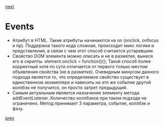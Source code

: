 <a href="08.md">next</a>

<h1>Events</h1>

<ul>
<li>
Атрибут в HTML. Такие атрибуты начинаются на on (onclick, onfocus и пр). Поддержка такого кода сложная, происходит микс логики и представления, в связи с чем этот способ считается устаревшим.
</li>
<li>
Свойство DOM элемента можно описать и не в разметке, вынеся его в скрипты. element.onclick = function(){};
Такой способ более корректный хотя по сути отличается от первого только местом объявления свойства (не в разметке). Очевидным минусом данного подхода является то, что определяемое свойство существует в единственном экземпляре и навесить на это же событие другой коллбэк не получится, он просто затрет предыдущий.
</li>
<li>
Самым актуальным является назначение элементу метода addEventListener. Количество коллбэков при таком подходе не ограничено. Метод принимает 3 параметра, событие, коллбэк и фазу.
</li>
</ul>

<a href="06.md">prev</a>
